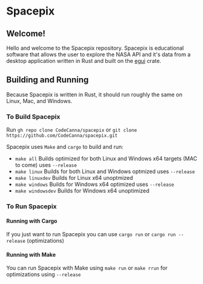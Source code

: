 # Spacepix

## Welcome!
Hello and welcome to the Spacepix repository.  Spacepix is educational software that allows the user to explore the NASA API and it's data from a desktop application written in Rust and built on the [egui](https://github.com/emilk/egui) crate.

## Building and Running
Because Spacepix is written in Rust, it should run roughly the same on Linux, Mac, and Windows.

### To Build Spacepix
Run `gh repo clone CodeCanna/spacepix` or `git clone https://github.com/CodeCanna/spacepix.git`

Spacepix uses `Make` and `cargo` to build and run:
* `make all` Builds optimized for both Linux and Windows x64 targets (MAC to come) uses `--release`
* `make linux` Builds for both Linux and Windows optmized uses `--release`
* `make linuxdev` Builds for Linux x64 unoptmized
* `make windows` Builds for Windows x64 optimized uses `--release`
* `make windowsdev` Builds for Windows x64 unoptimized

### To Run Spacepix

#### Running with Cargo
If you just want to run Spacepix you can use `cargo run` or `cargo run --release` (optimizations)

#### Running with Make
You can run Spacepix with Make using `make run` or `make rrun` for optimizations using `--release`

